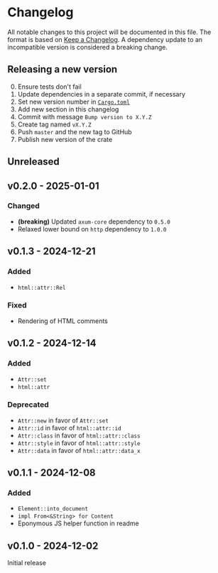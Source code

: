 # Changelog

All notable changes to this project will be documented in this file.
The format is based on [Keep a Changelog](https://keepachangelog.com/en/1.1.0/).
A dependency update to an incompatible version is considered a breaking change.

## Releasing a new version

0. Ensure tests don't fail
1. Update dependencies in a separate commit, if necessary
2. Set new version number in [`Cargo.toml`](Cargo.toml)
3. Add new section in this changelog
4. Commit with message `Bump version to X.Y.Z`
5. Create tag named `vX.Y.Z`
6. Push `master` and the new tag to GitHub
7. Publish new version of the crate

## Unreleased

## v0.2.0 - 2025-01-01

### Changed

- **(breaking)** Updated `axum-core` dependency to `0.5.0`
- Relaxed lower bound on `http` dependency to `1.0.0`

## v0.1.3 - 2024-12-21

### Added

- `html::attr::Rel`

### Fixed

- Rendering of HTML comments

## v0.1.2 - 2024-12-14

### Added

- `Attr::set`
- `html::attr`

### Deprecated

- `Attr::new` in favor of `Attr::set`
- `Attr::id` in favor of `html::attr::id`
- `Attr::class` in favor of `html::attr::class`
- `Attr::style` in favor of `html::attr::style`
- `Attr::data` in favor of `html::attr::data_x`

## v0.1.1 - 2024-12-08

### Added

- `Element::into_document`
- `impl From<&String> for Content`
- Eponymous JS helper function in readme

## v0.1.0 - 2024-12-02

Initial release
